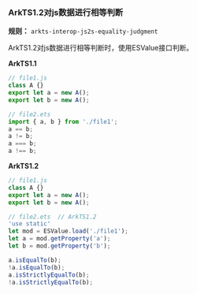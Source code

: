 ### ArkTS1.2对js数据进行相等判断

**规则：** `arkts-interop-js2s-equality-judgment`

ArkTS1.2对js数据进行相等判断时，使用ESValue接口判断。

**ArkTS1.1**
```typescript
// file1.js
class A {}
export let a = new A();
export let b = new A();

// file2.ets
import { a, b } from './file1';
a == b;
a != b;
a === b;
a !== b;
```

**ArkTS1.2**
```typescript
// file1.js
class A {}
export let a = new A();
export let b = new A();

// file2.ets  // ArkTS1.2
'use static'
let mod = ESValue.load('./file1');
let a = mod.getProperty('a');
let b = mod.getProperty('b');

a.isEqualTo(b);
!a.isEqualTo(b);
a.isStrictlyEqualTo(b);
!a.isStrictlyEqualTo(b);
```